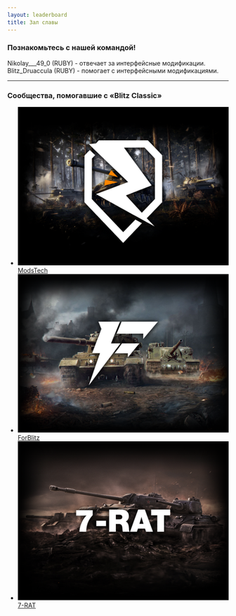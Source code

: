 ```yaml
---
layout: leaderboard
title: Зал славы
---
```


<style>
    .b-content ul li {
        margin-bottom: 0px;
        padding-left: 9px;
        background: url(g);
    }
    .tankopedia_item {
        border-top: 1px solid rgba(81, 81, 81, 0.3);
        border-top: 0;
        padding-top: 0;
        padding: 0px 0 0px;
    }
</style>

### Познакомьтесь с нашей командой!

Nikolay___49_0 (RUBY) - отвечает за интерфейсные модификации.  
Blitz_Druaccula (RUBY)  - помогает с интерфейсными модификациями.

---

### Сообщества, помогавшие с «Blitz Classic»

<div>
    <div class="tankopedia_content" style="margin-left: 0px;">
        <div class="tankopedia_item tankopedia_item__opened js-tankopedia-item"
            data-opened-class="tankopedia_item__opened">
            <div class="tankopedia_vehicles">
                <ul class="vehicles-list">
                    <li class="vehicles-list_item vehicles-list_item">
                        <a class="vehicles-list_link js-tooltip js-tooltip-id_js-premium_tooltip"
                            href="https://vk.com/modstech">
                            <span class="vehicles-list_picture">
                                <img class="vehicles-list_img" src="./assets/img/MT.png" alt="modstech">
                            </span>
                            <span class="vehicles-list_text">ModsTech</span>
                        </a>
                    </li>
                    <li class="vehicles-list_item">
                        <a class="vehicles-list_link" href="https://forblitz.ru/">
                            <span class="vehicles-list_picture">
                                <img class="vehicles-list_img" src="./assets/img/fb.png" alt="ForBlitz">
                            </span>
                            <span class="vehicles-list_text">ForBlitz</span>
                        </a>
                    </li>
                    <li class="vehicles-list_item vehicles-list_item">
                        <a class="vehicles-list_link js-tooltip js-tooltip-id_js-premium_tooltip"
                            href="https://vk.com/tanksblitz7rat">
                            <span class="vehicles-list_picture">
                                <img class="vehicles-list_img" src="./assets/img/7RAT.png" alt="7rat">
                            </span>
                            <span class="vehicles-list_text">7-RAT</span>
                        </a>
                    </li>
                </ul>
            </div>
        </div>
    </div>
</div>
<br>

